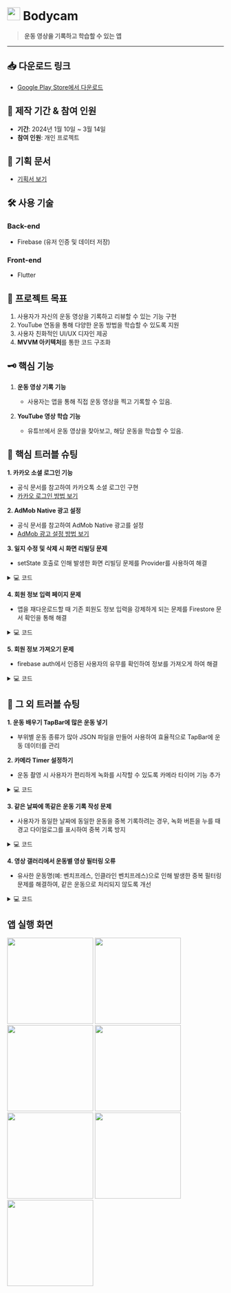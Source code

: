 # <img src="https://github.com/user-attachments/assets/5a54321b-13e7-47b2-b879-6d499d5b3e9c" width="30 " height="30"> Bodycam

> **운동 영상을 기록하고 학습할 수 있는 앱**

---

## 📥 **다운로드 링크**

- [Google Play Store에서 다운로드](https://play.google.com/store/apps/details?id=com.junhajeonghoon.bodycam&pli=1)

## 📅 **제작 기간 & 참여 인원**
- **기간**: 2024년 1월 10일 ~ 3월 14일
- **참여 인원**: 개인 프로젝트

## 📜 **기획 문서**
- [기획서 보기](https://docs.google.com/presentation/d/1DVgyMomPgWympdMpRhiSHV0duIjlyKPEhIpxy5Tyw1w/edit#slide=id.g30555caeb2d_0_0)

## 🛠 **사용 기술**

### Back-end
- Firebase (유저 인증 및 데이터 저장)

### Front-end
- Flutter

## 🎯 **프로젝트 목표**

1. 사용자가 자신의 운동 영상을 기록하고 리뷰할 수 있는 기능 구현
2. YouTube 연동을 통해 다양한 운동 방법을 학습할 수 있도록 지원
3. 사용자 친화적인 UI/UX 디자인 제공
4. **MVVM 아키텍처**를 통한 코드 구조화

## 🗝 **핵심 기능**

1. **운동 영상 기록 기능**  
   - 사용자는 앱을 통해 직접 운동 영상을 찍고 기록할 수 있음.
   
2. **YouTube 영상 학습 기능**  
   - 유튜브에서 운동 영상을 찾아보고, 해당 운동을 학습할 수 있음.

## 🚧 **핵심 트러블 슈팅**

**1. 카카오 소셜 로그인 기능**
   - 공식 문서를 참고하여 카카오톡 소셜 로그인 구현  
   - [카카오 로그인 방법 보기](https://velog.io/@gwi060722/Flutter-%EC%B9%B4%EC%B9%B4%EC%98%A4%ED%86%A1-%EB%A1%9C%EA%B7%B8%EC%9D%B8-%EB%B0%A9%EB%B2%95)

**2. AdMob Native 광고 설정**
   - 공식 문서를 참고하여 AdMob Native 광고를 설정  
   - [AdMob 광고 설정 방법 보기](https://velog.io/@gwi060722/%EC%9A%B4%EB%8F%99%EC%9D%BC%EC%A7%80-%EC%95%B1-%EB%A7%8C%EB%93%A4%EA%B8%B0Native-%EA%B4%91%EA%B3%A0)

**3. 일지 수정 및 삭제 시 화면 리빌딩 문제**
   - setState 호출로 인해 발생한 화면 리빌딩 문제를 Provider를 사용하여 해결
<details>
<summary>💻 코드</summary>
<div markdown="1">
   
```dart
if (isConfirmed == true) {
      final viewModel = Provider.of<DiaryViewModel>(context, listen: false);
      String filePath = await viewModel.getFilePathForDate(
          widget.selectedDate, widget.workout);
      File(filePath).deleteSync();
      viewModel.updateMarkedDateMap();
      Navigator.of(context).pop(true); // 삭제 후 true 반환
    }
  } 
```
설명: 
1. 조건문: `isConfirmed`가 `true`인 경우에만 코드 블록이 실행됩니다. 이는 사용자가 삭제를 확인했음을 의미합니다.
2. `ViewModel` 접근: `Provider`를 사용하여 `DiaryViewModel` 인스턴스를 가져옵니다. `listen: false`로 설정하여 이 위젯이 `ViewModel`의 변화에 반응하지 않도록 합니다. 이는 삭제 작업을 수행할 때 UI 업데이트가 필요하지 않기 때문입니다.
3. 파일 경로 가져오기: `getFilePathForDate` 메서드를 호출하여 선택된 날짜와 운동에 해당하는 파일의 경로를 비동기적으로 가져옵니다.
4. 파일 삭제: 가져온 파일 경로를 사용하여 해당 파일을 동기적으로 삭제합니다. `deleteSync()` 메서드는 파일을 즉시 삭제합니다.
5. 날짜 맵 업데이트: `updateMarkedDateMap` 메서드를 호출하여 삭제된 파일에 대한 정보를 업데이트합니다. 이는 사용자 인터페이스에 반영될 수 있도록 합니다.
6. 화면 닫기: `Navigator.of(context).pop(true)`를 호출하여 현재 화면을 닫고, true 값을 반환하여 삭제 작업이 성공적으로 완료되었음을 알립니다.
</div>
</details>




**4. 회원 정보 입력 페이지 문제**
   - 앱을 재다운로드할 때 기존 회원도 정보 입력을 강제하게 되는 문제를 Firestore 문서 확인을 통해 해결  
<details>
<summary>💻 코드</summary>
<div markdown="1">
   
```dart
  static Future<void> signInWithGoogleAndNavigate(BuildContext context) async {
    try {
      await GoogleLogin.signInWithGoogle(context);
      // 구글 로그인 후 Firestore에서 문서 확인
      await checkFirestoreDocumentAndNavigate(context);
    } catch (e) {
    }
  }

  static Future<void> signInWithKakaoAndNavigate(BuildContext context) async {
    try {
      bool loginSuccess = await kakao.KakaoLogin().login();
      if (loginSuccess) {
        // 카카오 로그인 후 Firestore에서 문서 확인
        await checkFirestoreDocumentAndNavigate(context);
      }
    } catch (e) {
    }
  }

  static Future<void> checkFirestoreDocumentAndNavigate(BuildContext context) async {
    try {
      final user = FirebaseAuth.instance.currentUser;
      if (user != null) {
        // Firestore에서 해당 사용자의 문서를 가져옵니다.
        final docSnapshot = await FirebaseFirestore.instance.collection('users').doc(user.uid).get();

        if (docSnapshot.exists) {
          Navigator.of(context).pop();
          // 예를 들어 다른 화면으로 이동하도록 처리할 수 있습니다.
        } else {
          // 문서가 존재하지 않는 경우 MultiSectionForm 화면으로 이동
          Navigator.push(
            context,
            MaterialPageRoute(builder: (context) => MultiSectionForm()),
          );
        }
      } else {
      }
    } catch (e) {
    }
  }
}
```
설명: 
1. `signInWithGoogleAndNavigate`: 구글 소셜 로그인을 처리한 후, Firestore에서 해당 사용자의 데이터를 확인하여 기존 사용자라면 홈 화면으로, 신규 사용자라면 정보 입력 화면으로 이동시킵니다.\
2. `signInWithKakaoAndNavigate`: 카카오 로그인 성공 후, 동일하게 Firestore에서 사용자 데이터를 확인하여 필요한 화면으로 이동시킵니다.
3. `checkFirestoreDocumentAndNavigate`: 로그인 후 Firestore에서 사용자의 문서를 확인하여, 기존 회원인지 여부를 판별합니다. 문서가 존재하면 홈 화면으로, 없으면 정보 입력 화면으로 안내합니다.

</div>
</details>

**5. 회원 정보 가져오기 문제**
   - firebase auth에서 인증된 사용자의 유무를 확인하여 정보를 가져오게 하여 해결
<details>
<summary>💻 코드</summary>
<div markdown="1">

 ```dart
Future<UserModel?> getUserData() async {
    if (user == null) {
      throw Exception('User is not authenticated.');
    }

    try {
      DocumentSnapshot doc = await FirebaseFirestore.instance.collection('users').doc(user!.uid).get();
      if (doc.exists) {
        return UserModel.fromMap(doc.data() as Map<String, dynamic>);
      }
    } catch (e) {
      throw Exception('Error fetching data from Firestore: $e');
    }
    return null;
  }
}
```
설명:
1. 이 코드는 Firebase Firestore에서 로그인된 사용자의 정보를 가져오는 기능을 담당합니다. 인증된 사용자의 문서를 찾아서 해당 데이터를 반환하고, 문제가 발생할 경우 예외 처리를 통해 오류 메시지를 표시합니다.
2. `user`가 인증되지 않은 상태라면 예외를 던져서 사용자 정보가 없음을 알립니다.

</div>
</details>

## 🔧 **그 외 트러블 슈팅**

**1. 운동 배우기 TapBar에 많은 운동 넣기**
   - 부위별 운동 종류가 많아 JSON 파일을 만들어 사용하여 효율적으로 TapBar에 운동 데이터를 관리

**2. 카메라 Timer 설정하기**
   - 운동 촬영 시 사용자가 편리하게 녹화를 시작할 수 있도록 카메라 타이머 기능 추가
<details>
<summary>💻 코드</summary>
<div markdown="1">
   
```dart
  Future<void> _startCountdown() async {
  for (int i = 5; i >= 1; i--) {
    countdown = i; // 카운트다운 값 업데이트
    notifyListeners(); // UI 업데이트
    await Future.delayed(const Duration(seconds: 1)); // 1초 대기
  }

  await _controller!.startVideoRecording(); // 5초 카운트가 끝난 후 녹화 시작
  isRecording = true; // 녹화 상태 변경
  isTimerEnabled = false; // 타이머 모드 종료
  countdown = 5; // 카운트다운 초기화
  notifyListeners(); // UI 업데이트
}
```
설명:
1. 카운트다운 루프: `for (int i = 5; i >= 1; i--)`에서 5부터 1까지 카운트다운을 수행합니다.
2. 카운트 업데이트: `countdown = i;`로 카운트다운 값을 업데이트합니다.
3. UI 업데이트: `notifyListeners();`로 UI를 업데이트하여 카운트다운 표시를 갱신합니다.
4. 1초 대기: `await Future.delayed(const Duration(seconds: 1));`로 1초씩 대기하여 카운트다운을 구현합니다.
5. 녹화 시작: 카운트다운이 끝나면 `_controller!.startVideoRecording();`로 비디오 녹화를 시작합니다.
   
 - 따라서, 녹화 버튼이 눌릴 때 `toggleRecording` 메서드에서 `isTimerEnabled`가 `true`일 경우 `_startCountdown` 메서드가 호출되어 이 과정이 실행됩니다.


</div>
</details>

**3. 같은 날짜에 똑같은 운동 기록 작성 문제**
   - 사용자가 동일한 날짜에 동일한 운동을 중복 기록하려는 경우, 녹화 버튼을 누를 때 경고 다이얼로그를 표시하여 중복 기록 방지
<details>
<summary>💻 코드</summary>
<div markdown="1">
   
```dart
    Future<bool> _checkDiaryExists(String exercise, DateTime date) async {
    Directory appDocDir = await getApplicationDocumentsDirectory();
    String diaryPath = '${appDocDir.path}/diaries';

    String searchStr = 'diary_${exercise.toLowerCase()}_${DateFormat('yyyyMMdd').format(date)}';
    try {
      if (await Directory(diaryPath).exists()) {
        List<FileSystemEntity> yearMonthDirectories = Directory(diaryPath).listSync();
        for (FileSystemEntity yearMonthDirectory in yearMonthDirectories) {
          if (yearMonthDirectory is Directory) {
            List<FileSystemEntity> diaryFiles = yearMonthDirectory.listSync();
            for (FileSystemEntity file in diaryFiles) {
              if (file.path.contains(searchStr)) {
                return true;
              }
            }
          }
        }
      }
    } catch (e) {}

    return false;
  } 
```
설명: 
1. 메서드 정의: `_checkDiaryExists` 메서드는 특정 운동과 날짜에 대한 일기 파일이 존재하는지를 확인합니다.
2. 디렉토리 경로 설정: 애플리케이션의 문서 디렉토리를 가져와서, 일기 파일이 저장될 경로를 설정합니다.
3. 파일 이름 생성: `exercise`와 `date`를 기반으로 검색할 파일 이름을 생성합니다. 형식은 `diary_[운동명]_[날짜]`입니다.
4. 디렉토리 존재 확인: 지정한 경로에 일기 디렉토리가 존재하는지 확인합니다.
5. 연도-월 디렉토리 목록 가져오기: 디렉토리 내에 있는 연도-월 디렉토리 목록을 가져옵니다.
6. 파일 존재 확인: 각 연도-월 디렉토리 내의 파일을 확인하며, 생성한 검색 문자열이 포함된 파일이 있는지 확인합니다. 일기가 존재할 경우 
   `true`를 반환합니다.
7. 예외 처리: 예외가 발생할 경우 현재는 무시합니다.
8. 결과 반환: 해당 운동과 날짜에 대한 일기가 존재하지 않으면 `false`를 반환합니다.


</div>
</details>

**4. 영상 갤러리에서 운동별 영상 필터링 오류**
   - 유사한 운동명(예: 벤치프레스, 인클라인 벤치프레스)으로 인해 발생한 중복 필터링 문제를 해결하여, 같은 운동으로 처리되지 않도록 개선
<details>
<summary>💻 코드</summary>
<div markdown="1">
   
```dart
  Future<void> _loadVideoList(String exercise) async {
    Directory appDocDir = await getApplicationDocumentsDirectory();
    String appDocPath = appDocDir.path;
    try {
      Directory videoDirectory = Directory('$appDocPath/videos');
      if (!videoDirectory.existsSync()) {
        videoDirectory.createSync(recursive: true);
      }
      List<FileSystemEntity> files = videoDirectory.listSync(recursive: true);
      videoPaths = files
          .where((file) {
        var fileName = file.path.split('/').last;
        var exerciseNameInFile = fileName.split('-')[0];
        return (exercise == '전체보기' ||
            exerciseNameInFile == exercise) &&
            fileName.endsWith('.mp4');
      })
          .map((file) => file.path)
          .toList();
      notifyListeners();
    } catch (e) {
      // Handle error
    }
  }
```
설명: 
1. `Future<void> _loadVideoList(String exercise)`:

  - 비동기 함수로, 특정 운동에 대한 비디오 목록을 로컬 파일 시스템에서 불러옵니다.
  반환 타입이 `void`이므로, 호출하는 곳에서 반환값을 기대하지 않습니다.
  
2. `Directory appDocDir = await getApplicationDocumentsDirectory();`:
 - `getApplicationDocumentsDirectory()`는 애플리케이션의 문서 디렉토리를 반환하는 함수로, 이는 애플리케이션이 기기에 저장한 데이터를 접근할 수 있는 경로를 가져옵니다.
    이 디렉토리는 일반적으로 앱의 데이터를 안전하게 저장할 수 있는 위치입니다.

3.  비디오 디렉토리 확인 및 생성:

 - `Directory videoDirectory = Directory('$appDocPath/videos');`로 비디오 파일들이 저장된 경로를 정의합니다.
    만약 비디오 디렉토리가 존재하지 않으면 `videoDirectory.createSync(recursive: true);`로 디렉토리를 재귀적으로 생성합니다.

4. 파일 목록 가져오기:
 - `videoDirectory.listSync(recursive: true)`는 지정된 디렉토리 안의 모든 파일을 비동기적으로 가져오는 함수입니다. `recursive: true`는 하위 디렉토리도 포함해서 탐색한다는 뜻입니다.

5. 비디오 파일 필터링:

 - `where` 조건문을 통해 특정 운동과 관련된 파일만 필터링합니다:
 - `file.path.split('/').last:` 파일 경로에서 파일 이름을 추출합니다.
 - `fileName.split('-')[0]:` 파일 이름에서 운동 이름을 추출합니다. 파일 이름은 운동이름-기타정보.mp4 형식인 것으로 보입니다.
 - `exercise == '전체보기': '전체보기'`를 선택했을 경우 모든 비디오 파일을 보여줍니다.
 - `fileName.endsWith('.mp4'):` 파일이 .mp4 확장자일 경우만 선택합니다.

6.  비디오 경로 목록 업데이트:

 - 필터링된 파일들의 경로를 `file.path`로 변환하여 `videoPaths` 리스트에 저장합니다.
 - `notifyListeners()`는 화면을 갱신하기 위한 함수로, 비디오 경로 리스트가 변경되었음을 UI에 알립니다.
   
7. 오류 처리:
 - `try-catch` 블록으로 파일 시스템 접근 시 발생할 수 있는 오류를 잡습니다. 이 블록 안에서 발생한 오류는 적절히 처리됩니다.


</div>
</details>


## **앱 실행 화면**
<img src="https://github.com/user-attachments/assets/8a8c0371-7e5f-459f-823e-dff400485a72"  width="200">
<img src="https://github.com/user-attachments/assets/aa9c3c45-4cf8-4eac-acf5-dcf58b576322"  width="200">
<img src="https://github.com/user-attachments/assets/cdcc6f93-5342-47e3-b6a6-a360212d1d18"  width="200">
<img src="https://github.com/user-attachments/assets/4efcb169-a226-42d8-b301-2af79750f720"  width="200">
<img src="https://github.com/user-attachments/assets/feebf3ed-7c76-4e65-89ef-4a580819260d"  width="200">
<img src="https://github.com/user-attachments/assets/43639874-122d-4a48-b306-320eb718c5f5"  width="200">
<img src="https://github.com/user-attachments/assets/47ce42ad-a809-4075-9d1a-836538c2b42d"  width="200">

